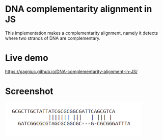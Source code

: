 # DNA complementarity alignment in JS
This implementation makes a complementarity alignment, namely it detects where two strands of DNA are complementary.

# Live demo
https://gagniuc.github.io/DNA-complementarity-alignment-in-JS/

# Screenshot

![screenshot](https://github.com/Gagniuc/DNA-complementarity-alignment-in-JS/blob/main/DNA%20complementarity%20alignment%20in%20JS.PNG)
